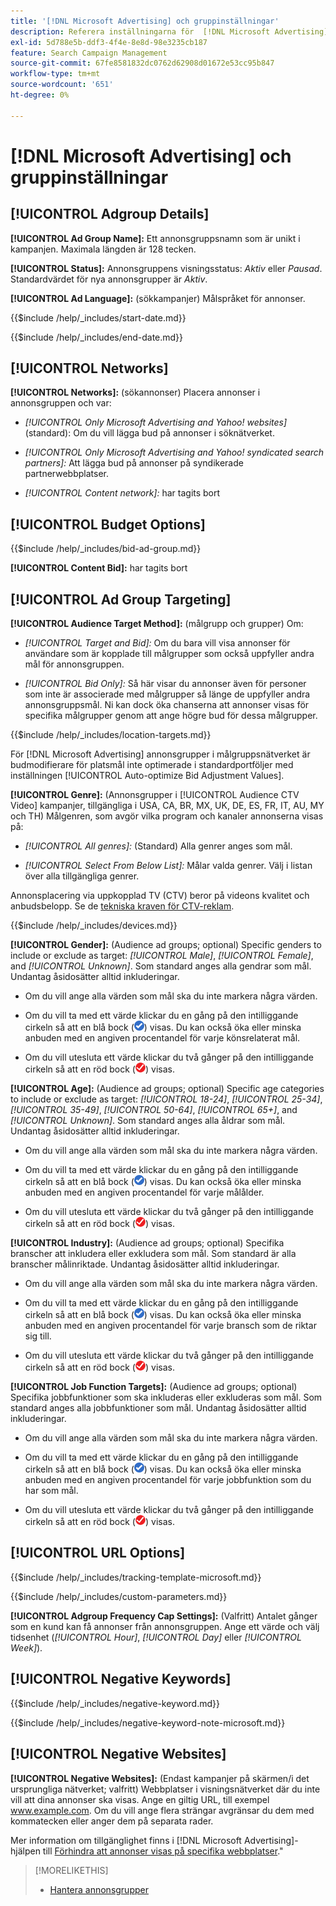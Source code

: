 ```yaml
---
title: '[!DNL Microsoft Advertising] och gruppinställningar'
description: Referera inställningarna för  [!DNL Microsoft Advertising] annonsgrupper.
exl-id: 5d788e5b-ddf3-4f4e-8e8d-98e3235cb187
feature: Search Campaign Management
source-git-commit: 67fe8581832dc0762d62908d01672e53cc95b847
workflow-type: tm+mt
source-wordcount: '651'
ht-degree: 0%

---
```


# [!DNL Microsoft Advertising] och gruppinställningar

## [!UICONTROL Adgroup Details]

**[!UICONTROL Ad Group Name]:** Ett annonsgruppsnamn som är unikt i kampanjen. Maximala längden är 128 tecken.

**[!UICONTROL Status]:** Annonsgruppens visningsstatus: *Aktiv* eller *Pausad*. Standardvärdet för nya annonsgrupper är *Aktiv*.

**[!UICONTROL Ad Language]:** (sökkampanjer) Målspråket för annonser.

<!-- **[!UICONTROL Start Date]:** -->

{{$include /help/_includes/start-date.md}}

<!-- **[!UICONTROL End Date]:** -->

{{$include /help/_includes/end-date.md}}

## [!UICONTROL Networks]

**[!UICONTROL Networks]:** (sökannonser) Placera annonser i annonsgruppen och var:

* *[!UICONTROL Only Microsoft Advertising and Yahoo! websites]* (standard): Om du vill lägga bud på annonser i söknätverket.

* *[!UICONTROL Only Microsoft Advertising and Yahoo! syndicated search partners]:* Att lägga bud på annonser på syndikerade partnerwebbplatser.

* *[!UICONTROL Content network]:* har tagits bort

## [!UICONTROL Budget Options]

<!-- **[!UICONTROL Bid]:** -->

{{$include /help/_includes/bid-ad-group.md}}

**[!UICONTROL Content Bid]:** har tagits bort

## [!UICONTROL Ad Group Targeting]

**[!UICONTROL Audience Target Method]:** (målgrupp och grupper) Om:

* *[!UICONTROL Target and Bid]:* Om du bara vill visa annonser för användare som är kopplade till målgrupper som också uppfyller andra mål för annonsgruppen.

* *[!UICONTROL Bid Only]:* Så här visar du annonser även för personer som inte är associerade med målgrupper så länge de uppfyller andra annonsgruppsmål. Ni kan dock öka chanserna att annonser visas för specifika målgrupper genom att ange högre bud för dessa målgrupper.

<!-- **[!UICONTROL Location Target]:** -->

{{$include /help/_includes/location-targets.md}}

För [!DNL Microsoft Advertising] annonsgrupper i målgruppsnätverket är budmodifierare för platsmål inte optimerade i standardportföljer med inställningen [!UICONTROL Auto-optimize Bid Adjustment Values].

**[!UICONTROL Genre]:** (Annonsgrupper i [!UICONTROL Audience CTV Video] kampanjer, tillgängliga i USA, CA, BR, MX, UK, DE, ES, FR, IT, AU, MY och TH<!-- Should that go in the campaign sub-type description instead, or is this applicable for this feature only? -->) Målgenren, som avgör vilka program och kanaler annonserna visas på:

* *[!UICONTROL All genres]:* (Standard) Alla genrer anges som mål.

* *[!UICONTROL Select From Below List]:* Målar valda genrer. Välj i listan över alla tillgängliga genrer.

Annonsplacering via uppkopplad TV (CTV) beror på videons kvalitet och anbudsbelopp. Se de [tekniska kraven för CTV-reklam](https://help.ads.microsoft.com/#apex/ads/en/60102/0/#TechnicalRequirements).

<!-- **[!UICONTROL Devices]:** -->

{{$include /help/_includes/devices.md}}

**[!UICONTROL Gender]:** (Audience ad groups; optional) Specific genders to include or exclude as target: *[!UICONTROL Male]*, *[!UICONTROL Female]*, and *[!UICONTROL Unknown]*. Som standard anges alla gendrar som mål. Undantag åsidosätter alltid inkluderingar.

* Om du vill ange alla värden som mål ska du inte markera några värden.

* Om du vill ta med ett värde klickar du en gång på den intilliggande cirkeln så att en blå bock (![Inkludera](/help/search-social-commerce/assets/include.png "Inkludera")) visas. Du kan också öka eller minska anbuden med en angiven procentandel för varje könsrelaterat mål.

* Om du vill utesluta ett värde klickar du två gånger på den intilliggande cirkeln så att en röd bock (![Uteslut](/help/search-social-commerce/assets/exclude.png "Uteslut")) visas.

**[!UICONTROL Age]:** (Audience ad groups; optional) Specific age categories to include or exclude as target: *[!UICONTROL 18-24]*, *[!UICONTROL 25-34]*, *[!UICONTROL 35-49]*, *[!UICONTROL 50-64]*, *[!UICONTROL 65+]*, and *[!UICONTROL Unknown]*. Som standard anges alla åldrar som mål. Undantag åsidosätter alltid inkluderingar.

* Om du vill ange alla värden som mål ska du inte markera några värden.

* Om du vill ta med ett värde klickar du en gång på den intilliggande cirkeln så att en blå bock (![Inkludera](/help/search-social-commerce/assets/include.png "Inkludera")) visas. Du kan också öka eller minska anbuden med en angiven procentandel för varje målålder.

* Om du vill utesluta ett värde klickar du två gånger på den intilliggande cirkeln så att en röd bock (![Uteslut](/help/search-social-commerce/assets/exclude.png "Uteslut")) visas.

**[!UICONTROL Industry]:** (Audience ad groups; optional) Specifika branscher att inkludera eller exkludera som mål. Som standard är alla branscher målinriktade. Undantag åsidosätter alltid inkluderingar.

* Om du vill ange alla värden som mål ska du inte markera några värden.

* Om du vill ta med ett värde klickar du en gång på den intilliggande cirkeln så att en blå bock (![Inkludera](/help/search-social-commerce/assets/include.png "Inkludera")) visas. Du kan också öka eller minska anbuden med en angiven procentandel för varje bransch som de riktar sig till.

* Om du vill utesluta ett värde klickar du två gånger på den intilliggande cirkeln så att en röd bock (![Uteslut](/help/search-social-commerce/assets/exclude.png "Uteslut")) visas.

**[!UICONTROL Job Function Targets]:** (Audience ad groups; optional) Specifika jobbfunktioner som ska inkluderas eller exkluderas som mål. Som standard anges alla jobbfunktioner som mål. Undantag åsidosätter alltid inkluderingar.

* Om du vill ange alla värden som mål ska du inte markera några värden.

* Om du vill ta med ett värde klickar du en gång på den intilliggande cirkeln så att en blå bock (![Inkludera](/help/search-social-commerce/assets/include.png "Inkludera")) visas. Du kan också öka eller minska anbuden med en angiven procentandel för varje jobbfunktion som du har som mål.

* Om du vill utesluta ett värde klickar du två gånger på den intilliggande cirkeln så att en röd bock (![Uteslut](/help/search-social-commerce/assets/exclude.png "Uteslut")) visas.

## [!UICONTROL URL Options]

<!-- **[!UICONTROL Tracking Template]:** -->

{{$include /help/_includes/tracking-template-microsoft.md}}

<!-- **[!UICONTROL Custom Parameters]:** -->

{{$include /help/_includes/custom-parameters.md}}

**[!UICONTROL Adgroup Frequency Cap Settings]:** (Valfritt) Antalet gånger som en kund kan få annonser från annonsgruppen. Ange ett värde och välj tidsenhet (*[!UICONTROL Hour]*, *[!UICONTROL Day]* eller *[!UICONTROL Week]*).

## [!UICONTROL Negative Keywords]

<!-- **[!UICONTROL Negative Keywords]:** -->

{{$include /help/_includes/negative-keyword.md}}

<!-- Note for **[!UICONTROL Negative Keywords]:** -->

{{$include /help/_includes/negative-keyword-note-microsoft.md}}

## [!UICONTROL Negative Websites]

**[!UICONTROL Negative Websites]:** (Endast kampanjer på skärmen/i det ursprungliga nätverket; valfritt) Webbplatser i visningsnätverket där du inte vill att dina annonser ska visas. Ange en giltig URL, till exempel www.example.com. Om du vill ange flera strängar avgränsar du dem med kommatecken eller anger dem på separata rader.

Mer information om tillgänglighet finns i [!DNL Microsoft Advertising]-hjälpen till [Förhindra att annonser visas på specifika webbplatser](https://help.ads.microsoft.com/#apex/bae/en/14061/0).&quot;

>[!MORELIKETHIS]
>
>* [Hantera annonsgrupper](/help/search-social-commerce/campaign-management/campaigns/ad-group-manage.md)
